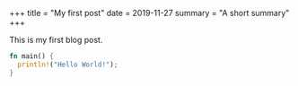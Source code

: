 +++
title = "My first post"
date = 2019-11-27
summary = "A short summary"
+++

This is my first blog post.

```rust
fn main() {
  println!("Hello World!");
}
```
